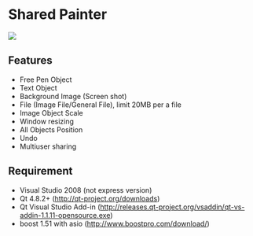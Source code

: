# Shared Painter

<img src="https://raw.github.com/gunoodaddy/SharedPainter/master/SharedPainterIntro.png"/>

## Features

* Free Pen Object
* Text Object
* Background Image (Screen shot)
* File (Image File/General File), limit 20MB per a file
* Image Object Scale
* Window resizing 
* All Objects Position
* Undo
* Multiuser sharing

## Requirement

* Visual Studio 2008 (not express version)
* Qt 4.8.2+ (http://qt-project.org/downloads)
* Qt Visual Studio Add-in (http://releases.qt-project.org/vsaddin/qt-vs-addin-1.1.11-opensource.exe)
* boost 1.51 with asio (http://www.boostpro.com/download/)

